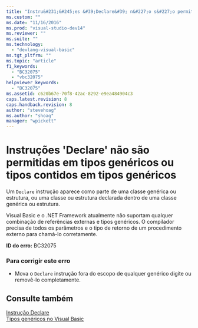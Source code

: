 ```yaml
---
title: "Instru&#231;&#245;es &#39;Declare&#39; n&#227;o s&#227;o permitidas em tipos gen&#233;ricos ou tipos contidos em tipos gen&#233;ricos | Microsoft Docs"
ms.custom: ""
ms.date: "11/16/2016"
ms.prod: "visual-studio-dev14"
ms.reviewer: ""
ms.suite: ""
ms.technology: 
  - "devlang-visual-basic"
ms.tgt_pltfrm: ""
ms.topic: "article"
f1_keywords: 
  - "BC32075"
  - "vbc32075"
helpviewer_keywords: 
  - "BC32075"
ms.assetid: c620b67e-70f8-42ac-8292-e9ea484904c3
caps.latest.revision: 8
caps.handback.revision: 8
author: "stevehoag"
ms.author: "shoag"
manager: "wpickett"
---
```

# Instru&#231;&#245;es &#39;Declare&#39; n&#227;o s&#227;o permitidas em tipos gen&#233;ricos ou tipos contidos em tipos gen&#233;ricos
Um `Declare` instrução aparece como parte de uma classe genérica ou estrutura, ou uma classe ou estrutura declarada dentro de uma classe genérica ou estrutura.  
  
 Visual Basic e o .NET Framework atualmente não suportam qualquer combinação de referências externas e tipos genéricos. O compilador precisa de todos os parâmetros e o tipo de retorno de um procedimento externo para chamá\-lo corretamente.  
  
 **ID do erro:** BC32075  
  
### Para corrigir este erro  
  
-   Mova o `Declare` instrução fora do escopo de qualquer genérico digite ou removê\-lo completamente.  
  
## Consulte também  
 [Instrução Declare](../../visual-basic/language-reference/statements/declare-statement.md)   
 [Tipos genéricos no Visual Basic](../../visual-basic/programming-guide/language-features/data-types/generic-types.md)